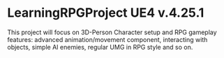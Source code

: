 # LearningRPGProject UE4 v.4.25.1
This project will focus on 3D-Person Character setup and RPG gameplay features: advanced animation/movement component, interacting with objects, simple AI enemies, regular UMG in RPG style and so on. 
